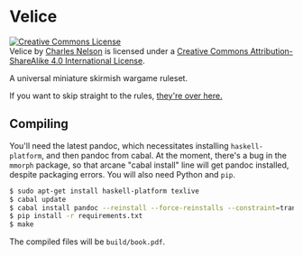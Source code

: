 # Velice

<a rel="license" href="http://creativecommons.org/licenses/by-sa/4.0/"><img alt="Creative Commons License" style="border-width:0" src="http://i.creativecommons.org/l/by-sa/4.0/88x31.png" /></a><br /><span xmlns:dct="http://purl.org/dc/terms/" href="http://purl.org/dc/dcmitype/Text" property="dct:title" rel="dct:type">Velice</span> by <a xmlns:cc="http://creativecommons.org/ns#" href="https://github.com/cnelsonsic/velice" property="cc:attributionName" rel="cc:attributionURL">Charles Nelson</a> is licensed under a <a rel="license" href="http://creativecommons.org/licenses/by-sa/4.0/">Creative Commons Attribution-ShareAlike 4.0 International License</a>.

A universal miniature skirmish wargame ruleset.

If you want to skip straight to the rules, [they're over here.](https://github.com/cnelsonsic/velice/blob/master/build/book.md)

## Compiling
You'll need the latest pandoc, which necessitates installing `haskell-platform`, and then pandoc from cabal.
At the moment, there's a bug in the `mmorph` package, so that arcane "cabal install" line will get pandoc installed, despite packaging errors.
You will also need Python and `pip`.

```bash
$ sudo apt-get install haskell-platform texlive
$ cabal update
$ cabal install pandoc --reinstall --force-reinstalls --constraint=transformers==0.3.0.0
$ pip install -r requirements.txt
$ make
```

The compiled files will be `build/book.pdf`.
